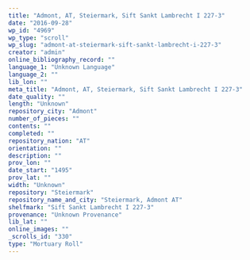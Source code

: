 ```yaml
---
title: "Admont, AT, Steiermark, Sift Sankt Lambrecht I 227-3"
date: "2016-09-28"
wp_id: "4969"
wp_type: "scroll"
wp_slug: "admont-at-steiermark-sift-sankt-lambrecht-i-227-3"
creator: "admin"
online_bibliography_record: ""
language_1: "Unknown Language"
language_2: ""
lib_lon: ""
meta_title: "Admont, AT, Steiermark, Sift Sankt Lambrecht I 227-3"
date_quality: ""
length: "Unknown"
repository_city: "Admont"
number_of_pieces: ""
contents: ""
completed: ""
repository_nation: "AT"
orientation: ""
description: ""
prov_lon: ""
date_start: "1495"
prov_lat: ""
width: "Unknown"
repository: "Steiermark"
repository_name_and_city: "Steiermark, Admont AT"
shelfmark: "Sift Sankt Lambrecht I 227-3"
provenance: "Unknown Provenance"
lib_lat: ""
online_images: ""
_scrolls_id: "330"
type: "Mortuary Roll"
---
```



